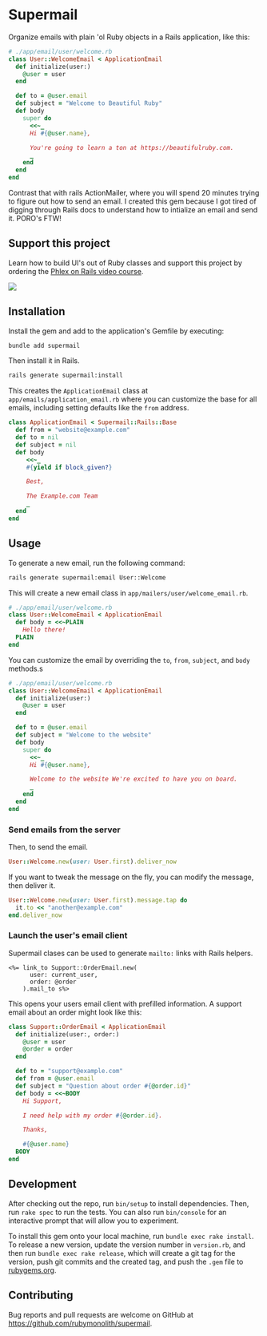 # Supermail

Organize emails with plain 'ol Ruby objects in a Rails application, like this:

```ruby
# ./app/email/user/welcome.rb
class User::WelcomeEmail < ApplicationEmail
  def initialize(user:)
    @user = user
  end

  def to = @user.email
  def subject = "Welcome to Beautiful Ruby"
  def body
    super do
      <<~_
      Hi #{@user.name},

      You're going to learn a ton at https://beautifulruby.com.
      _
    end
  end
end
```

Contrast that with rails ActionMailer, where you will spend 20 minutes trying to figure out how to send an email. I created this gem because I got tired of digging through Rails docs to understand how to intialize an email and send it. PORO's FTW!

## Support this project

Learn how to build UI's out of Ruby classes and support this project by ordering the [Phlex on Rails video course](https://beautifulruby.com/phlex).

[![](https://immutable.terminalwire.com/hmM9jvv7yF89frBUfjikUfRmdUsTVZ8YvXc7OnnYoERXfLJLzDcj5dFM7qdfMG2bqQLuw633Zt1gl3O7z0zKmH6k8QmifN7z0kJo.png)](https://beautifulruby.com/phlex/forms/introduction)


## Installation

Install the gem and add to the application's Gemfile by executing:

```bash
bundle add supermail
```

Then install it in Rails.

```bash
rails generate supermail:install
```

This creates the `ApplicationEmail` class at `app/emails/application_email.rb` where you can customize the base for all emails, including setting defaults like the `from` address.

```ruby
class ApplicationEmail < Supermail::Rails::Base
  def from = "website@example.com"
  def to = nil
  def subject = nil
  def body
     <<~_
     #{yield if block_given?}

     Best,

     The Example.com Team
     _
  end
end
```

## Usage

To generate a new email, run the following command:

```bash
rails generate supermail:email User::Welcome
```

This will create a new email class in `app/mailers/user/welcome_email.rb`.

```ruby
# ./app/email/user/welcome.rb
class User::WelcomeEmail < ApplicationEmail
  def body = <<~PLAIN
    Hello there!
  PLAIN
end
```
You can customize the email by overriding the `to`, `from`, `subject`, and `body` methods.s

```ruby
# ./app/email/user/welcome.rb
class User::WelcomeEmail < ApplicationEmail
  def initialize(user:)
    @user = user
  end

  def to = @user.email
  def subject = "Welcome to the website"
  def body
    super do
      <<~_
      Hi #{@user.name},

      Welcome to the website We're excited to have you on board.
      _
    end
  end
end
```

### Send emails from the server

Then, to send the email.

```ruby
User::Welcome.new(user: User.first).deliver_now
```

If you want to tweak the message on the fly, you can modify the message, then deliver it.

```ruby
User::Welcome.new(user: User.first).message.tap do
  it.to << "another@example.com"
end.deliver_now
```

### Launch the user's email client

Supermail clases can be used to generate `mailto:` links with Rails helpers.

```erb
<%= link_to Support::OrderEmail.new(
      user: current_user,
      order: @order
    ).mail_to s%>
```

This opens your users email client with prefilled information. A support email about an order might look like this:

```ruby
class Support::OrderEmail < ApplicationEmail
  def initialize(user:, order:)
    @user = user
    @order = order
  end

  def to = "support@example.com"
  def from = @user.email
  def subject = "Question about order #{@order.id}"
  def body = <<~BODY
    Hi Support,

    I need help with my order #{@order.id}.

    Thanks,

    #{@user.name}
  BODY
end
```

## Development

After checking out the repo, run `bin/setup` to install dependencies. Then, run `rake spec` to run the tests. You can also run `bin/console` for an interactive prompt that will allow you to experiment.

To install this gem onto your local machine, run `bundle exec rake install`. To release a new version, update the version number in `version.rb`, and then run `bundle exec rake release`, which will create a git tag for the version, push git commits and the created tag, and push the `.gem` file to [rubygems.org](https://rubygems.org).

## Contributing

Bug reports and pull requests are welcome on GitHub at https://github.com/rubymonolith/supermail.

